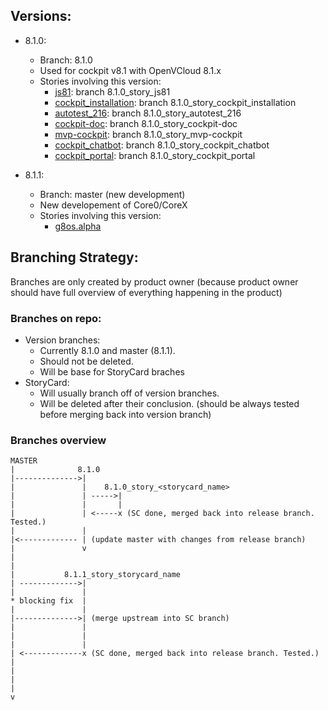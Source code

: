 
## Versions:
  * 8.1.0:
     * Branch: 8.1.0
     * Used for cockpit v8.1 with OpenVCloud 8.1.x
     * Stories involving this version:
        * [js81](https://github.com/gig-projects/org_development/issues/1212): branch 8.1.0_story_js81
        * [cockpit_installation](https://github.com/gig-projects/org_development/issues/1301): branch 8.1.0_story_cockpit_installation
        * [autotest_216](https://github.com/gig-projects/org_development/issues/1223): branch 8.1.0_story_autotest_216
        * [cockpit-doc](https://github.com/gig-projects/org_development/issues/862): branch 8.1.0_story_cockpit-doc
        * [mvp-cockpit](https://github.com/gig-projects/org_development/issues/1318): branch 8.1.0_story_mvp-cockpit
        * [cockpit_chatbot](https://github.com/gig-projects/org_development/issues/1304): branch 8.1.0_story_cockpit_chatbot
        * [cockpit_portal](https://github.com/gig-projects/org_development/issues/1303): branch 8.1.0_story_cockpit_portal
        
  * 8.1.1:
     * Branch: master (new development)
     * New developement of Core0/CoreX
     * Stories involving this version:
       * [g8os.alpha](https://github.com/gig-projects/org_development/issues/1218)
     
  
## Branching Strategy:
Branches are only created by product owner (because product owner should have full overview of everything happening in the product)
### Branches on repo:
  * Version branches:
    * Currently 8.1.0 and master (8.1.1).
    * Should not be deleted.
    * Will be base for StoryCard braches
  * StoryCard:
    * Will usually branch off of version branches.
    * Will be deleted after their conclusion. (should be always tested before merging back into version branch)

### Branches overview
    
```
MASTER
|              8.1.0
|-------------->|
|               |    8.1.0_story_<storycard_name>
|               | ----->|
|               |       |
|               | <-----x (SC done, merged back into release branch. Tested.)
|               |
|<------------- | (update master with changes from release branch)
|               v
|
|
|           8.1.1_story_storycard_name
| ------------->| 
|               |
* blocking fix  |
|               |
|-------------->| (merge upstream into SC branch)
|               |
|               |
|               |
| <-------------x (SC done, merged back into release branch. Tested.)
|
|
|
|
v
```
